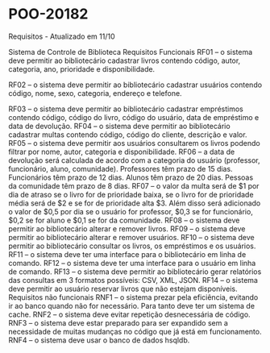# POO-20182
Requisitos - Atualizado em 11/10

Sistema de Controle de Biblioteca
Requisitos Funcionais
RF01 – o sistema deve permitir ao bibliotecário cadastrar livros contendo código, autor,
categoria, ano, prioridade e disponibilidade.


RF02 – o sistema deve permitir ao bibliotecário cadastrar usuários contendo código, nome,
sexo, categoria, endereço e telefone.


RF03 – o sistema deve permitir ao bibliotecário cadastrar empréstimos contendo código,
código do livro, código do usuário, data de empréstimo e data de devolução.
RF04 – o sistema deve permitir ao bibliotecário cadastrar multas contendo código, código do
cliente, descrição e valor.
RF05 – o sistema deve permitir aos usuários consultarem os livros podendo filtrar por nome,
autor, categoria e disponibilidade.
RF06 – a data de devolução será calculada de acordo com a categoria do usuário (professor,
funcionário, aluno, comunidade). Professores têm prazo de 15 dias. Funcionários têm prazo de
12 dias. Alunos têm prazo de 20 dias. Pessoas da comunidade têm prazo de 8 dias.
RF07 – o valor da multa será de $1 por dia de atraso se o livro for de prioridade baixa, se o livro
for de prioridade média será de $2 e se for de prioridade alta $3. Além disso será adicionado o
valor de $0,5 por dia se o usuário for professor, $0,3 se for funcionário, $0,2 se for aluno e $0,1
se for da comunidade.
RF08 – o sistema deve permitir ao bibliotecário alterar e remover livros.
RF09 – o sistema deve permitir ao bibliotecário alterar e remover usuários.
RF10 – o sistema deve permitir ao bibliotecário consultar os livros, os empréstimos e os
usuários.
RF11 – o sistema deve ter uma interface para o bibliotecário em linha de comando.
RF12 – o sistema deve ter uma interface para o usuário em linha de comando.
RF13 – o sistema deve permitir ao bibliotecário gerar relatórios das consultas em 3 formatos
possíveis: CSV, XML, JSON.
RF14 – o sistema deve permitir ao usuário reservar livros que não estejam disponíveis.
Requisitos não funcionais
RNF1 – o sistema prezar pela eficiência, evitando ir ao banco quando não for necessário. Para
tanto deve ter um sistema de cache.
RNF2 – o sistema deve evitar repetição desnecessária de código.
RNF3 – o sistema deve estar preparado para ser expandido sem a necessidade de muitas
mudanças no código que já está em funcionamento.
RNF4 – o sistema deve usar o banco de dados hsqldb.
